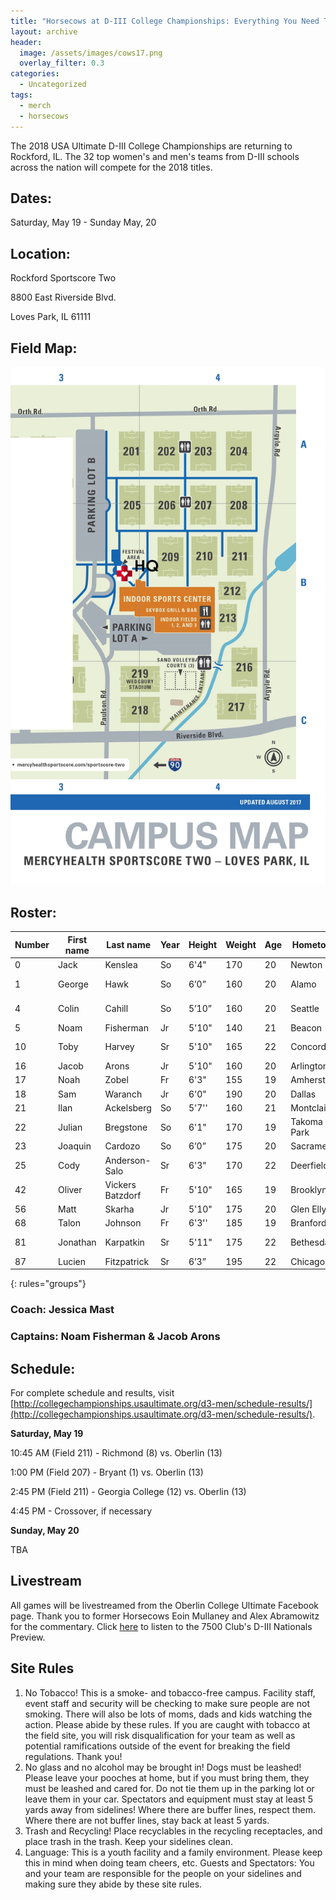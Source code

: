 ```yaml
---
title: "Horsecows at D-III College Championships: Everything You Need To Know"
layout: archive
header:
  image: /assets/images/cows17.png
  overlay_filter: 0.3
categories:
  - Uncategorized
tags:
  - merch
  - horsecows
---
```

The 2018 USA Ultimate D-III College Championships are returning to Rockford, IL. The 32 top women's and men's teams from D-III schools across the nation will compete for the 2018 titles.

## Dates:

Saturday, May 19 - Sunday May, 20

## Location:

Rockford Sportscore Two 

8800 East Riverside Blvd. 

Loves Park, IL 61111

## Field Map:

![cows](/assets/images/map.jpg)

## Roster: 

| Number | First name | Last name        | Year | Height | Weight | Age | Hometown    | Home State | Major                     | club team (if any)   |   |   |
|--------|------------|------------------|------|--------|--------|-----|-------------|------------|---------------------------|----------------------|---|---|
| 0      | Jack       | Kenslea          | So   | 6'4"   | 170    | 20  | Newton      | MA         | Latin/ Politics           |                      |   |   |
| 1      | George     | Hawk             | So   | 6’0”   | 160    | 20  | Alamo       | CA         | Computer Science/Math     |                      |   |   |
| 4      | Colin      | Cahill           | So   | 5’10”  | 160    | 20  | Seattle     | WA         | Chemistry/ Jazz saxophone |                      |   |   |
| 5      | Noam       | Fisherman        | Jr   | 5'10"  | 140    | 21  | Beacon      | NY         | Geology/Sociology         |                      |   |   |
| 10     | Toby       | Harvey           | Sr   | 5'10"  | 165    | 22  | Concord     | MA         | Math                      | Cleveland Smokestack |   |   |
| 16     | Jacob      | Arons            | Jr   | 5'10"  | 160    | 20  | Arlington   | MA         | English                   |                      |   |   |
| 17     | Noah       | Zobel            | Fr   | 6'3"   | 155    | 19  | Amherst     | MA         | Creative Writing          |                      |   |   |
| 18     | Sam        | Waranch          | Jr   | 6'0"   | 190    | 20  | Dallas      | Tx         | Politics                  |                      |   |   |
| 21     | Ilan       | Ackelsberg       | So   | 5'7''  | 160    | 21  | Montclair   | NJ         | Politics                  |                      |   |   |
| 22     | Julian     | Bregstone        | So   | 6'1"   | 170    | 19  | Takoma Park | MD         | Physics                   |                      |   |   |
| 23     | Joaquin    | Cardozo          | So   | 6’0”   | 175    | 20  | Sacramento  | CA         | Biology                   |                      |   |   |
| 25     | Cody       | Anderson-Salo    | Sr   | 6'3"   | 170    | 22  | Deerfield   | MA         | History/Theater           |                      |   |   |
| 42     | Oliver     | Vickers Batzdorf | Fr   | 5'10"  | 165    | 19  | Brooklyn    | NY         | Environmental Studies     |                      |   |   |
| 56     | Matt       | Skarha           | Jr   | 5'10"  | 175    | 20  | Glen Ellyn  | IL         | Physics                   |                      |   |   |
| 68     | Talon      | Johnson          | Fr   | 6'3''  | 185    | 19  | Branford    | CT         | Biochem                   |                      |   |   |
| 81     | Jonathan   | Karpatkin        | Sr   | 5'11"  | 175    | 22  | Bethesda    | MD         | Classical Civilization    |                      |   |   |
| 87     | Lucien     | Fitzpatrick      | Sr   | 6’3”   | 195    | 22  | Chicago     | IL         | Biology                   |                      |   |   |
{: rules="groups"}

### Coach: Jessica Mast
### Captains: Noam Fisherman & Jacob Arons

## Schedule:

For complete schedule and results, visit [http://collegechampionships.usaultimate.org/d3-men/schedule-results/](http://collegechampionships.usaultimate.org/d3-men/schedule-results/).

**Saturday, May 19**

10:45 AM (Field 211) - Richmond (8) vs. Oberlin (13)

1:00 PM (Field 207) - Bryant (1) vs. Oberlin (13)

2:45 PM (Field 211) - Georgia College (12) vs. Oberlin (13)

4:45 PM - Crossover, if necessary

**Sunday, May 20**

TBA

## Livestream

All games will be livestreamed from the Oberlin College Ultimate Facebook page. Thank you to former Horsecows Eoin Mullaney and Alex Abramowitz for the commentary. Click [here](https://ultiworld.com/2018/05/16/7500-club-nationals-preview-prop-bets-film-coverage/) to listen to the 7500 Club's D-III Nationals Preview. 

## Site Rules
1. No Tobacco! This is a smoke- and tobacco-free campus. Facility staff, event staff and security will be checking to make sure people are not smoking. There will also be lots of moms, dads and kids watching the action. Please abide by these rules. If you are caught with tobacco at the field site, you will risk disqualification for your team as well as potential ramifications outside of the event for breaking the field regulations. Thank you!
2. No glass and no alcohol may be brought in!
Dogs must be leashed! Please leave your pooches at home, but if you must bring them, they must be leashed and cared for. Do not tie them up in the parking lot or leave them in your car.
Spectators and equipment must stay at least 5 yards away from sidelines! Where there are buffer lines, respect them. Where there are not buffer lines, stay back at least 5 yards.
3. Trash and Recycling! Place recyclables in the recycling receptacles, and place trash in the trash. Keep your sidelines clean.
4. Language: This is a youth facility and a family environment. Please keep this in mind when doing team cheers, etc.
Guests and Spectators: You and your team are responsible for the people on your sidelines and making sure they abide by these site rules. 